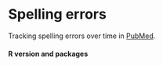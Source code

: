 # Spelling errors

Tracking spelling errors over time in [PubMed](https://pubmed.ncbi.nlm.nih.gov/).


#### R version and packages

```
```
